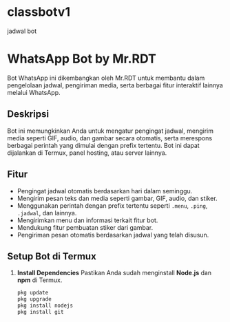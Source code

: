 # classbotv1
jadwal bot

# WhatsApp Bot by Mr.RDT

Bot WhatsApp ini dikembangkan oleh Mr.RDT untuk membantu dalam pengelolaan jadwal, pengiriman media, serta berbagai fitur interaktif lainnya melalui WhatsApp.

## Deskripsi
Bot ini memungkinkan Anda untuk mengatur pengingat jadwal, mengirim media seperti GIF, audio, dan gambar secara otomatis, serta merespons berbagai perintah yang dimulai dengan prefix tertentu. Bot ini dapat dijalankan di Termux, panel hosting, atau server lainnya.

## Fitur
- Pengingat jadwal otomatis berdasarkan hari dalam seminggu.
- Mengirim pesan teks dan media seperti gambar, GIF, audio, dan stiker.
- Menggunakan perintah dengan prefix tertentu seperti `.menu`, `.ping`, `.jadwal`, dan lainnya.
- Mengirimkan menu dan informasi terkait fitur bot.
- Mendukung fitur pembuatan stiker dari gambar.
- Pengiriman pesan otomatis berdasarkan jadwal yang telah disusun.

## Setup Bot di Termux

1. **Install Dependencies**
   Pastikan Anda sudah menginstall **Node.js** dan **npm** di Termux.
   ```bash
   pkg update
   pkg upgrade
   pkg install nodejs
   pkg install git
